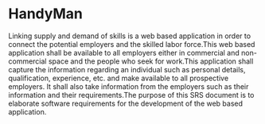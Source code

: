 # HandyMan
Linking supply and demand of skills is a web based application in order to connect the potential employers and the skilled labor force.This web based application shall be available to all employers either in commercial and non-commercial space and the people who seek for work.This application shall capture the information regarding an individual such as personal details, qualification, experience, etc. and make available to all prospective employers. It shall also take information from the employers such as their information and their requirements.The purpose of this SRS document is to elaborate software requirements for the development of the web based application.
